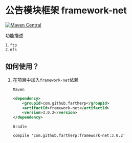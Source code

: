 # 公告模块框架 framework-net
[![Maven Central](https://maven-badges.herokuapp.com/maven-central/com.github.fartherp/framework-net/badge.svg)](https://maven-badges.herokuapp.com/maven-central/com.github.fartherp/framework-net/)

功能描述

```
1.ftp
2.nfs
```

## 如何使用？
1. 在项目中加入```framework-net```依赖

    ```Maven```
    ``` xml
    <dependency>
        <groupId>com.github.fartherp</groupId>
        <artifactId>framework-net</artifactId>
        <version>3.0.2</version>
    </dependency>
    ```
    ```Gradle```
    ```
    compile 'com.github.fartherp:framework-net:3.0.2'
    ```